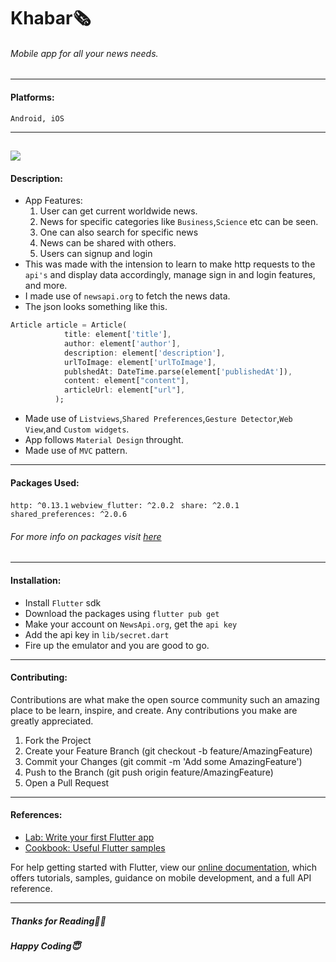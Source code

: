 # Khabar🗞
###### Mobile app for all your news needs.

------------



#### Platforms:  
`Android, iOS`

------------
![](https://user-images.githubusercontent.com/55269410/115343973-49e2d400-a1ca-11eb-936a-7d84eb94f77f.png)
------------
#### Description: 
- App Features:
	1. User can get current worldwide news.
	2. News for specific categories like `Business`,`Science` etc can be seen.
	3. One can also search for specific news
	4. News can be shared with others.
  5. Users can signup and login
- This was made with the intension to learn to make http requests to the `api's` and display data accordingly, manage sign in and login features, and more. 
- I made use of `newsapi.org` to fetch the news data.
- The json looks something like this.
```dart
Article article = Article(
            title: element['title'],
            author: element['author'],
            description: element['description'],
            urlToImage: element['urlToImage'],
            publshedAt: DateTime.parse(element['publishedAt']),
            content: element["content"],
            articleUrl: element["url"],
          );
```
- Made use of `Listviews`,`Shared Preferences`,`Gesture Detector`,`Web View`,and `Custom widgets`.
- App follows `Material Design` throught.
- Made use of `MVC` pattern.



------------

#### Packages Used:
`http: ^0.13.1`
`webview_flutter: ^2.0.2 `
`share: ^2.0.1`
`shared_preferences: ^2.0.6`
###### For more info on packages visit [here](http://pub.dev "here")
------------

#### Installation:
- Install `Flutter` sdk
- Download the packages using `flutter pub get`
- Make your account on `NewsApi.org`, get the `api key`
- Add the api key in `lib/secret.dart`
- Fire up the emulator and you are good to go.

------------
#### Contributing:
Contributions are what make the open source community such an amazing place to be learn, inspire, and create. Any contributions you make are greatly appreciated.
1. Fork the Project
2. Create your Feature Branch (git checkout -b feature/AmazingFeature)
3. Commit your Changes (git commit -m 'Add some AmazingFeature')
4. Push to the Branch (git push origin feature/AmazingFeature)
5. Open a Pull Request

------------
#### References:

- [Lab: Write your first Flutter app](https://flutter.dev/docs/get-started/codelab)
- [Cookbook: Useful Flutter samples](https://flutter.dev/docs/cookbook)

For help getting started with Flutter, view our
[online documentation](https://flutter.dev/docs), which offers tutorials,
samples, guidance on mobile development, and a full API reference.

------------


##### Thanks for Reading🙏🏻
##### Happy Coding😇



   

